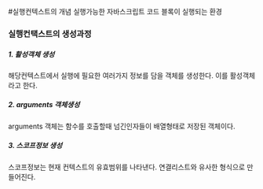 #실행컨텍스트의 개념
실행가능한 자바스크립트 코드 블록이 실행되는 환경

### 실행컨택스트의 생성과정

##### 1. 활성객체 생성

해당컨텍스트에서 실행에 필요한 여러가지 정보를 담을 객체를 생성한다. 이를 활성객체라고 한다.

##### 2. arguments 객체생성

arguments 객체는 함수를 호출할때 넘긴인자들이 배열형태로 저장된 객체이다.

##### 3. 스코프정보 생성

스코프정보는 현재 컨텍스트의 유효범위를 나타낸다. 연결리스트와 유사한 형식으로 만들어진다.
